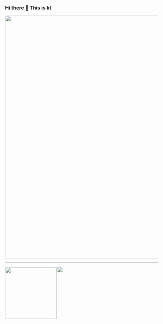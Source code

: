 ### Hi there 👋 This is kt

<img width=800 src="https://github-profile-trophy.vercel.app/?username=ktKongTong&column=8&no-frame=true"/>

---

<div>
  <img height="170" align="left" src="https://github-readme-stats-ktkongtong.vercel.app/api?username=ktKongTong&count_private=true&include_all_commits=true" />
  <img src="https://github-readme-stats-ktkongtong.vercel.app/api/top-langs/?username=ktKongTong&layout=compact" />
</div>
